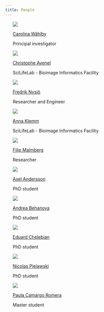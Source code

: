 ```yaml
---
title: People
---
```


<ul style="list-style-type:none">
    <li>
        <a href="https://katalog.uu.se/profile/?id=N96-5999"><img src="/assets/people_im/Carolina.png" class="people"/></a>
        <p class="name"><a href="https://katalog.uu.se/profile/?id=N96-5999">Carolina W&auml;hlby</a></p>
        <p class="people">Principal investigator
        </p>
	</li>
    <li>
        <a href="https://katalog.uu.se/empinfo/?id=N13-1716"><img src="/assets/people_im/christophe.jpg" class="people"/></a>
        <p class="name"><a href="https://katalog.uu.se/empinfo/?id=N13-1716">Christophe Avenel</a></p>
        <p class="people">SciLifeLab - Bioimage Informatics Facility 
        </p>
	</li>
    <li>
        <a href="https://katalog.uu.se/empinfo/?id=N10-427"><img src="/assets/people_im/frederick.jpg" class="people"/></a>
        <p class="name"><a href="https://katalog.uu.se/empinfo/?id=N10-427">Fredrik Nysj&ouml;</a></p>
        <p class="people">Researcher and Engineer
        </p>
	</li>
    <li>
        <a href="https://www.it.uu.se/katalog/annkl878"><img src="/assets/people_im/Anna.jfif" class="people"/></a>
        <p class="name"><a href="https://www.it.uu.se/katalog/annkl878">Anna Klemm</a></p>
        <p class="people">SciLifeLab - Bioimage Informatics Facility
        </p>
	</li>
    <li>
        <a href="https://katalog.uu.se/empinfo/?id=N5-1097"><img src="/assets/people_im/Filip.jfif" class="people"/></a>
        <p class="name"><a href="https://katalog.uu.se/empinfo/?id=N5-1097">Filip Malmberg</a></p>
        <p class="people">Researcher
        </p>
	</li>
    <li>
        <a href="https://katalog.uu.se/empinfo/?id=N19-472"><img src="/assets/people_im/axel.jpg" class="people"/></a>
        <p class="name"><a href="https://katalog.uu.se/empinfo/?id=N19-472">Axel Andersson</a></p>
        <p class="people">PhD student
        </p>
	</li>    
    <li>
        <a href="https://katalog.uu.se/empinfo/?id=N20-66"><img src="/assets/people_im/andrea.jpg" class="people"/></a>
        <p class="name"><a href="https://katalog.uu.se/empinfo/?id=N20-66">Andrea Behanova</a></p>
        <p class="people">PhD student
        </p>
	</li>
    <li>
        <a href="https://katalog.uu.se/empinfo/?id=N20-1421"><img src="/assets/people_im/eduard.png" class="people"/></a>
        <p class="name"><a href="https://katalog.uu.se/empinfo/?id=N20-1421">Eduard Chelebian</a></p>
        <p class="people">PhD student
        </p>
	</li>
    <li>
        <a href="https://katalog.uu.se/profile/?id=N18-301"><img src="/assets/people_im/nicolas.jpg" class="people"/></a>
        <p class="name"><a href="https://katalog.uu.se/profile/?id=N18-301">Nicolas Pielawski</a></p>
        <p class="people">PhD student
        </p>
	</li>
    <li>
        <a href="https://www.katalog.uu.se/profile/?id=N22-1834"><img src="/assets/people_im/" class="people"/></a>
        <p class="name"><a href="https://www.katalog.uu.se/profile/?id=N22-1834">Paula Camargo Romera</a></p>
        <p class="people">Master student
        </p>
	</li>
</ul>
